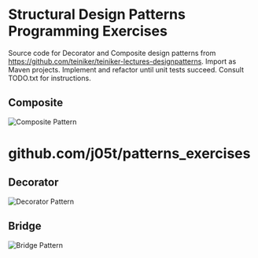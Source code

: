 # Structural Design Patterns Programming Exercises
Source code for Decorator and Composite design patterns from https://github.com/teiniker/teiniker-lectures-designpatterns.
Import as Maven projects. Implement and refactor until unit tests succeed. Consult TODO.txt for instructions.
## Composite
![Composite Pattern](https://raw.githubusercontent.com/j05t/patterns_exercises/master/Composite-AppleTree-Solution/ClassDiagram.png)
# github.com/j05t/patterns_exercises

## Decorator
![Decorator Pattern](https://raw.githubusercontent.com/j05t/patterns_exercises/master/Decorator-FileName-Solution/ClassDiagram.png)
## Bridge
![Bridge Pattern](https://raw.githubusercontent.com/j05t/patterns_exercises/master/Bridge-RemoteControl-Solution/ClassDiagram.png)
